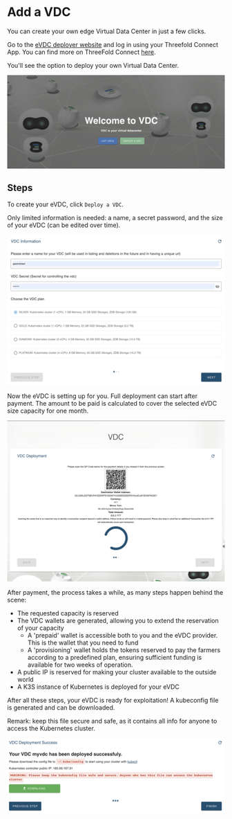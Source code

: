 # Add a VDC

You can create your own edge Virtual Data Center in just a few clicks.

Go to the [eVDC deployer website](https://vdc.testnet.grid.tf) and log in using your Threefold Connect App. 
You can find more on ThreeFold Connect [here](https://manual.threefold.io/#/threefold_connect_install).

You'll see the option to deploy your own Virtual Data Center.

![](img/00_vdc_homepage.png)

## Steps

To create your eVDC, click `Deploy a VDC`.

Only limited information is needed: a name, a secret password, and the size of your eVDC (can be edited over time).

![](img/01_vdc_selection.png)

Now the eVDC is setting up for you.
Full deployment can start after payment.
The amount to be paid is calculated to cover the selected eVDC size capacity for one month.

![](img/02_vdc_payment2.png)

After payment, the process takes a while, as many steps happen behind the scene:

- The requested capacity is reserved
- The VDC wallets are generated, allowing you to extend the reservation of your capacity
  - A 'prepaid' wallet is accessible both to you and the eVDC provider. This is the wallet that you need to fund
  - A 'provisioning' wallet holds the tokens reserved to pay the farmers according to a predefined plan, ensuring sufficient funding is available for two weeks of operation.
- A public IP is reserved for making your cluster available to the outside world
- A K3S instance of Kubernetes is deployed for your eVDC

After all these steps, your eVDC is ready for exploitation!
A kubeconfig file is generated and can be downloaded.

Remark: keep this file secure and safe, as it contains all info for anyone to access the Kubernetes cluster.

![](img/08_vdc_deploy_success2.png)
